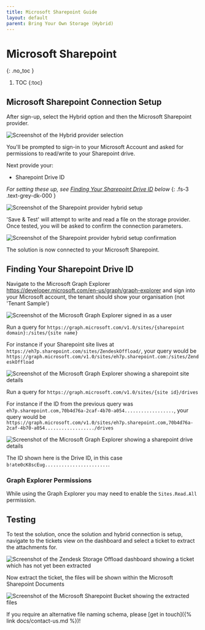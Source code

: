 ```yaml
---
title: Microsoft Sharepoint Guide
layout: default
parent: Bring Your Own Storage (Hybrid)
---
```

# Microsoft Sharepoint
{: .no_toc }

1. TOC
{:toc}

## Microsoft Sharepoint Connection Setup

After sign-up, select the Hybrid option and then the Microsoft Sharepoint provider.

<picture>
  <source srcset="{{ site.baseurl }}/assets/images/docs/bring-your-own-storage/select-provider.webp" type="image/webp">
  <img src="{{ site.baseurl }}/assets/images/docs/bring-your-own-storage/select-provider.png" alt="Screenshot of the Hybrid provider selection">
</picture>

You'll be prompted to sign-in to your Microsoft Account and asked for permissions to read/write to your Sharepoint drive.

Next provide your:
- Sharepoint Drive ID

_For setting these up, see [Finding Your Sharepoint Drive ID](#finding-your-sharepoint-drive-id) below_
{: .fs-3 .text-grey-dk-000 }

<picture>
  <source srcset="{{ site.baseurl }}/assets/images/docs/bring-your-own-storage/sharepoint-storage/connection-details.webp" type="image/webp">
  <img src="{{ site.baseurl }}/assets/images/docs/bring-your-own-storage/sharepoint-storage/connection-details.png" alt="Screenshot of the Sharepoint provider hybrid setup">
</picture>

'Save & Test' will attempt to write and read a file on the storage provider. Once tested, you will be asked to confirm the connection parameters.

<picture>
  <source srcset="{{ site.baseurl }}/assets/images/docs/bring-your-own-storage/sharepoint-storage/confirm.webp" type="image/webp">
  <img src="{{ site.baseurl }}/assets/images/docs/bring-your-own-storage/sharepoint-storage/confirm.png" alt="Screenshot of the Sharepoint provider hybrid setup confirmation">
</picture>

The solution is now connected to your Microsoft Sharepoint.

## Finding Your Sharepoint Drive ID

Navigate to the Microsoft Graph Explorer <a href="https://developer.microsoft.com/en-us/graph/graph-explorer">https://developer.microsoft.com/en-us/graph/graph-explorer</a> and sign into your Microsoft account, the tenant should show your organisation (not 'Tenant Sample')

<picture>
  <source srcset="{{ site.baseurl }}/assets/images/docs/bring-your-own-storage/sharepoint-storage/graph-logged-in.webp" type="image/webp">
  <img src="{{ site.baseurl }}/assets/images/docs/bring-your-own-storage/sharepoint-storage/graph-logged-in.png" alt="Screenshot of the Microsoft Graph Explorer signed in as a user">
</picture>

Run a query for `https://graph.microsoft.com/v1.0/sites/{sharepoint domain}:/sites/{site name}`

For instance if your Sharepoint site lives at `https://eh7p.sharepoint.com/sites/ZendeskOffload/`, your query would be `https://graph.microsoft.com/v1.0/sites/eh7p.sharepoint.com:/sites/ZendeskOffload`

<picture>
  <source srcset="{{ site.baseurl }}/assets/images/docs/bring-your-own-storage/sharepoint-storage/graph-site.webp" type="image/webp">
  <img src="{{ site.baseurl }}/assets/images/docs/bring-your-own-storage/sharepoint-storage/graph-site.png" alt="Screenshot of the Microsoft Graph Explorer showing a sharepoint site details">
</picture>

Run a query for `https://graph.microsoft.com/v1.0/sites/{site id}/drives`

For instance if the ID from the previous query was `eh7p.sharepoint.com,70b4d76a-2caf-4b70-a054..................`, your query would be `https://graph.microsoft.com/v1.0/sites/eh7p.sharepoint.com,70b4d76a-2caf-4b70-a054................../drives`

<picture>
  <source srcset="{{ site.baseurl }}/assets/images/docs/bring-your-own-storage/sharepoint-storage/graph-drive.webp" type="image/webp">
  <img src="{{ site.baseurl }}/assets/images/docs/bring-your-own-storage/sharepoint-storage/graph-drive.png" alt="Screenshot of the Microsoft Graph Explorer showing a sharepoint drive details">
</picture>

The ID shown here is the Drive ID, in this case `b!ate0cK8scEug.......................`.

### Graph Explorer Permissions

While using the Graph Explorer you may need to enable the `Sites.Read.All` permission.

## Testing

To test the solution, once the solution and hybrid connection is setup, navigate to the tickets view on the dashboard and select a ticket to extract the attachments for.

<picture>
  <source srcset="{{ site.baseurl }}/assets/images/docs/bring-your-own-storage/19-pre-extract.webp" type="image/webp">
  <img src="{{ site.baseurl }}/assets/images/docs/bring-your-own-storage/19-pre-extract.png" alt="Screenshot of the Zendesk Storage Offload dashboard showing a ticket which has not yet been extracted">
</picture>

Now extract the ticket, the files will be shown within the Microsoft Sharepoint Documents

<picture>
  <source srcset="{{ site.baseurl }}/assets/images/docs/bring-your-own-storage/sharepoint-storage/extracted-attachments.webp" type="image/webp">
  <img src="{{ site.baseurl }}/assets/images/docs/bring-your-own-storage/sharepoint-storage/extracted-attachments.png" alt="Screenshot of the Microsoft Sharepoint Bucket showing the extracted files">
</picture>


If you require an alternative file naming schema, please [get in touch]({% link docs/contact-us.md %})!